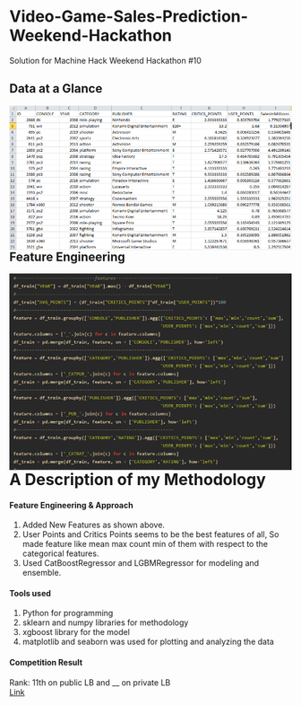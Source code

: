 # Video-Game-Sales-Prediction-Weekend-Hackathon
Solution for Machine Hack Weekend Hackathon #10
## Data at a Glance
<img src="Data.png"
     alt="Markdown Monster icon"
     style="float: left; margin-right: 10px;" />
     
## Feature Engineering
<img src="Features.png"
     alt="Markdown Monster icon"
     style="float: left; margin-right: 10px;" />
# A Description of my Methodology
#### Feature Engineering & Approach
1. Added New Features as shown above. 
2. User Points and Critics Points seems to be the best features of all, So made feature like mean max count min of them with respect to the categorical features.
3. Used CatBoostRegressor and LGBMRegressor for modeling and ensemble.
#### Tools used
1. Python for programming
2. sklearn and numpy libraries for methodology
3. xgboost library for the model
4. matplotlib and seaborn was used for plotting and analyzing the data
#### Competition Result
Rank: 11th on public LB and __ on private LB\
[Link](https://www.machinehack.com/hackathons/5ef5dcfff86bc10bcd96d915)
